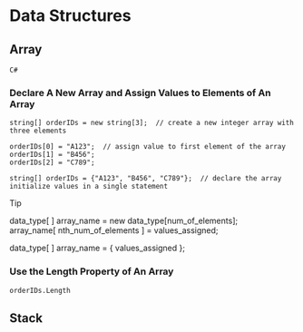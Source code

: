 # Data Structures

## Array

`C#`

### Declare A New Array and Assign Values to Elements of An Array

```
string[] orderIDs = new string[3];  // create a new integer array with three elements

orderIDs[0] = "A123";  // assign value to first element of the array
orderIDs[1] = "B456";
orderIDs[2] = "C789";
```

```
string[] orderIDs = {"A123", "B456", "C789"};  // declare the array initialize values in a single statement
```

> [!TIP]
> data_type[ ] array_name = new data_type[num_of_elements];    
> array_name[ nth_num_of_elements ] = values_assigned;    
> 
> data_type[ ] array_name = { values_assigned };

### Use the Length Property of An Array

```
orderIDs.Length
```

## Stack
